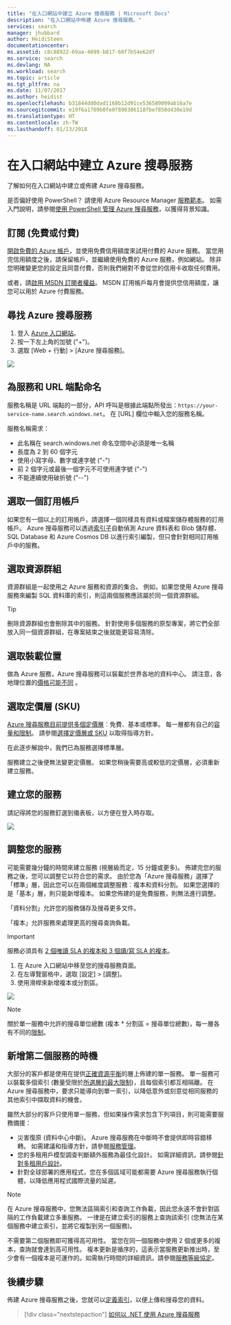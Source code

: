 ```yaml
---
title: "在入口網站中建立 Azure 搜尋服務 | Microsoft Docs"
description: "在入口網站中佈建 Azure 搜尋服務。"
services: search
manager: jhubbard
author: HeidiSteen
documentationcenter: 
ms.assetid: c8c88922-69aa-4099-b817-60f7b54e62df
ms.service: search
ms.devlang: NA
ms.workload: search
ms.topic: article
ms.tgt_pltfrm: na
ms.date: 11/07/2017
ms.author: heidist
ms.openlocfilehash: b31844dd0dad1168b12d91ce536589099ab16a7e
ms.sourcegitcommit: e19f6a1709b0fe0f898386118fbef858d430e19d
ms.translationtype: HT
ms.contentlocale: zh-TW
ms.lasthandoff: 01/13/2018
---
```

# <a name="create-an-azure-search-service-in-the-portal"></a>在入口網站中建立 Azure 搜尋服務

了解如何在入口網站中建立或佈建 Azure 搜尋服務。 

是否偏好使用 PowerShell？ 請使用 Azure Resource Manager [服務範本](https://azure.microsoft.com/resources/templates/101-azure-search-create/)。 如需入門說明，請參閱[使用 PowerShell 管理 Azure 搜尋服務](search-manage-powershell.md)，以獲得背景知識。

## <a name="subscribe-free-or-paid"></a>訂閱 (免費或付費)

[開啟免費的 Azure 帳戶](https://azure.microsoft.com/pricing/free-trial/?WT.mc_id=A261C142F)，並使用免費信用額度來試用付費的 Azure 服務。 當您用完信用額度之後，請保留帳戶，並繼續使用免費的 Azure 服務，例如網站。 除非您明確變更您的設定且同意付費，否則我們絕對不會從您的信用卡收取任何費用。

或者，請[啟用 MSDN 訂閱者權益](https://azure.microsoft.com/pricing/member-offers/msdn-benefits-details/?WT.mc_id=A261C142F)。 MSDN 訂用帳戶每月會提供您信用額度，讓您可以用於 Azure 付費服務。 

## <a name="find-azure-search"></a>尋找 Azure 搜尋服務
1. 登入 [Azure 入口網站](https://portal.azure.com/)。
2. 按一下左上角的加號 ("+")。
3. 選取 [Web + 行動] > [Azure 搜尋服務]。

![](./media/search-create-service-portal/find-search3.png)

## <a name="name-the-service-and-url-endpoint"></a>為服務和 URL 端點命名

服務名稱是 URL 端點的一部分，API 呼叫是根據此端點所發出：`https://your-service-name.search.windows.net`。 在 [URL] 欄位中輸入您的服務名稱。 

服務名稱需求：
   * 此名稱在 search.windows.net 命名空間中必須是唯一名稱
   * 長度為 2 到 60 個字元
   * 使用小寫字母、數字或連字號 ("-")
   * 前 2 個字元或最後一個字元不可使用連字號 ("-")
   * 不能連續使用破折號 ("--")

## <a name="select-a-subscription"></a>選取一個訂用帳戶
如果您有一個以上的訂用帳戶，請選擇一個同樣具有資料或檔案儲存體服務的訂用帳戶。 Azure 搜尋服務可以透過[索引子](search-indexer-overview.md)自動偵測 Azure 資料表和 Blob 儲存體、SQL Database 和 Azure Cosmos DB 以進行索引編製，但只會針對相同訂用帳戶中的服務。

## <a name="select-a-resource-group"></a>選取資源群組
資源群組是一起使用之 Azure 服務和資源的集合。 例如，如果您使用 Azure 搜尋服務來編製 SQL 資料庫的索引，則這兩個服務應該屬於同一個資源群組。

> [!TIP]
> 刪除資源群組也會刪除其中的服務。 針對使用多個服務的原型專案，將它們全部放入同一個資源群組，在專案結束之後就能更容易清除。 

## <a name="select-a-hosting-location"></a>選取裝載位置 
做為 Azure 服務，Azure 搜尋服務可以裝載於世界各地的資料中心。 請注意，各地理位置的[價格可能不同](https://azure.microsoft.com/pricing/details/search/) 。

## <a name="select-a-pricing-tier-sku"></a>選取定價層 (SKU)
[Azure 搜尋服務目前提供多個定價層](https://azure.microsoft.com/pricing/details/search/)︰免費、基本或標準。 每一層都有自己的[容量和限制](search-limits-quotas-capacity.md)。 請參閱[選擇定價層或 SKU](search-sku-tier.md) 以取得指導方針。

在此逐步解說中，我們已為服務選擇標準層。

服務建立之後便無法變更定價層。 如果您稍後需要高或較低的定價層，必須重新建立服務。

## <a name="create-your-service"></a>建立您的服務

請記得將您的服務釘選到儀表板，以方便在登入時存取。

![](./media/search-create-service-portal/new-service3.png)

## <a name="scale-your-service"></a>調整您的服務
可能需要幾分鐘的時間來建立服務 (視層級而定，15 分鐘或更多)。 佈建完您的服務之後，您可以調整它以符合您的需求。 由於您為「Azure 搜尋服務」選擇了「標準」層，因此您可以在兩個維度調整服務︰複本和資料分割。 如果您選擇的是「基本」層，則只能新增複本。 如果您佈建的是免費服務，則無法進行調整。

「資料分割」允許您的服務儲存及搜尋更多文件。

「複本」允許服務來處理更高的搜尋查詢負載。

> [!Important]
> 服務必須具有 [2 個唯讀 SLA 的複本和 3 個讀/寫 SLA 的複本](https://azure.microsoft.com/support/legal/sla/search/v1_0/)。

1. 在 Azure 入口網站中移至您的搜尋服務頁面。
2. 在左導覽窗格中，選取 [設定] > [調整]。
3. 使用滑桿來新增複本或分割區。

![](./media/search-create-service-portal/settings-scale.png)

> [!Note] 
> 關於單一服務中允許的搜尋單位總數 (複本 * 分割區 = 搜尋單位總數)，每一層各有不同的[限制](search-limits-quotas-capacity.md)。

## <a name="when-to-add-a-second-service"></a>新增第二個服務的時機

大部分的客戶都是使用在提供[正確資源平衡](search-sku-tier.md)的層上佈建的單一服務。 單一服務可以裝載多個索引 (數量受限於[所選層的最大限制](search-capacity-planning.md))，且每個索引都互相隔離。 在 Azure 搜尋服務中，要求只能導向到單一索引，以降低意外或刻意從相同服務的其他索引中擷取資料的機會。

雖然大部分的客戶只使用單一服務，但如果操作需求包含下列項目，則可能需要服務備援：

+ 災害復原 (資料中心中斷)。 Azure 搜尋服務在中斷時不會提供即時容錯移轉。 如需建議和指導方針，請參閱[服務管理](search-manage.md)。
+ 您的多租用戶模型調查判斷額外服務為最佳化設計。 如需詳細資訊，請參閱[針對多租用戶設計](search-modeling-multitenant-saas-applications.md)。
+ 針對全球部署的應用程式，您在多個區域可能都需要 Azure 搜尋服務執行個體，以降低應用程式國際流量的延遲。

> [!NOTE]
> 在 Azure 搜尋服務中，您無法區隔索引和查詢工作負載，因此您永遠不會針對區隔的工作負載建立多重服務。 一律是在建立索引的服務上查詢該索引 (您無法在某個服務中建立索引，並將它複製到另一個服務)。
>

不需要第二個服務即可獲得高可用性。 當您在同一個服務中使用 2 個或更多的複本，查詢就會達到高可用性。 複本更新是循序的，這表示當服務更新推出時，至少會有一個複本是可運作的。如需執行時間的詳細資訊，請參閱[服務等級協定](https://azure.microsoft.com/support/legal/sla/search/v1_0/)。

## <a name="next-steps"></a>後續步驟
佈建 Azure 搜尋服務之後，您就可以[定義索引](search-what-is-an-index.md)，以便上傳和搜尋您的資料。 

> [!div class="nextstepaction"]
> [如何以 .NET 使用 Azure 搜尋服務](search-howto-dotnet-sdk.md)
